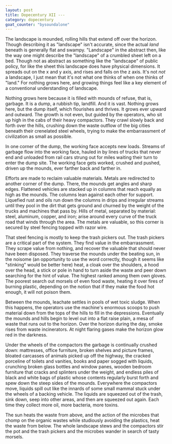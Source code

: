 ```yaml
---
layout: post
title: Dopecentury XII --- 
category: dopecentury
goat_counter: "bysoundalone" 
---
```


The landscape is mounded, rolling hills that extend off over the horizon. Though describing it as "landscape" isn't accurate, since the actual _land_ beneath is generally flat and swampy. "Landscape" in the abstract then, like the way one might describe the "landscape" of a crumbled sheet left on a bed. Though not as abstract as something like the "landscape" of public policy, for like the sheet this landscape does have physical dimensions. It spreads out on the x and y axis, and rises and falls on the z axis. It's not _not_ a landscape, I just mean that it's not what one thinks of when one thinks of "land." For nothing grows here, and growing things feel like a key element of a conventional understanding of landscape.

Nothing grows here because it is filled with mounds of refuse, that is, garbage. It is a dump, a rubbish tip, landfill. And it is vast. Nothing grows here, but the dump itself, which flourishes and thrives. It grows ever upward and outward. The growth is not even, but guided by the operators, who sit up high in the cabs of their heavy compactors. They crawl slowly back and forth over the hills, crushing down the waste outflow of the big cities beneath their crenelated steel wheels, trying to make the embarrassment of civilization as small as possible.

In one corner of the dump, the working face accepts new loads. Streams of garbage flow into the working face, hauled in by lines of trucks that never end and unloaded from rail cars strung out for miles waiting their turn to enter the dump site. The working face gets worked, crushed and pushed, driven up the mounds, ever farther back and farther in.

Efforts are made to reclaim valuable materials. Metals are redirected to another corner of the dump. There, the mounds get angles and sharp edges. Flattened vehicles are stacked up in columns that reach equally as high as the mounds. The columns lean against each other for support. Liquefied rust and oils run down the columns in drips and irregular streams until they pool in the dirt that gets ground and churned by the weight of the trucks and machines that pass by. Hills of metal, separated by material: steel, aluminum, copper, and iron; arise around every curve of the truck road that winds through the area. The metals are valuable, so this corner is secured by steel fencing topped with razor wire.

That steel fencing is mostly to keep the trash pickers out. The trash pickers are a critical part of the system. They find value in the embarrassment. They scrape value from nothing, and recover the valuable that should never have been disposed. They traverse the mounds under the beating sun, in the noisome (an opportunity to use the word correctly, though it seems like "stinking" would be better here) heat, a cloak over the shoulders, a hood over the head, a stick or pole in hand to turn aside the waste and peer down searching for the hint of value. The highest ranked among them own gloves. The poorest search out morsels of even food waste, heating it over fires of burning plastic, depending on the notion that if they make the food hot enough, it will not poison them.

Between the mounds, leachate settles in pools of wet toxic sludge. When this happens, the operators use the machine's enormous scoops to push material down from the tops of the hills to fill in the depressions. Eventually the mounds and hills begin to level out into a flat raise plain, a mesa of waste that runs out to the horizon. Over the horizon during the day, smoke rises from waste incinerators. At night flaring gases make the horizon glow red in the darkness. 

Under the wheels of the compactors the garbage is continually crushed down: mattresses, office furniture, broken shelves and picture frames, bloated carcasses of animals picked up off the highway, the cracked porceline of toilets and vanities, books and paper sogged with liquids, crunching broken glass bottles and window panes, wooden bedroom furniture that cracks and splinters under the weight, and endless piles of black and white bags of plastic whose contents regularly burst forth and spew down the steep sides of the mounds. Everywhere the compactors move, liquids spill out like the innards of some small mammal stuck under the wheels of a backing vehicle. The liquids are squeezed out of the trash, sink down, seep into other areas, and then are squeezed out again. Each time they collect more oil, more bacteria, more toxins.

The sun heats the waste from above, and the action of the microbes that chomp on the organic wastes while studiously avoiding the plastics, heat the waste from below. The whole landscape stews and the compactors stir the pot and the trash pickers and the microbes wander in search of tasty morsels. 



